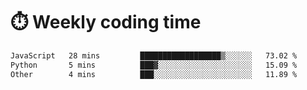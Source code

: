 
# :stopwatch: Weekly coding time
<!--START_SECTION:waka-->

```txt
JavaScript   28 mins         ██████████████████▒░░░░░░   73.02 %
Python       5 mins          ███▓░░░░░░░░░░░░░░░░░░░░░   15.09 %
Other        4 mins          ███░░░░░░░░░░░░░░░░░░░░░░   11.89 %
```

<!--END_SECTION:waka-->


<!-- <p> <img src="https://github-readme-stats.vercel.app/api?username=cozgerest&show_icons=true&hide_border=false" />  </p> -->


